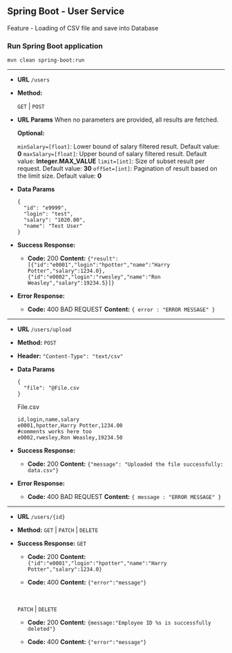 **Spring Boot - User Service**
----
Feature - Loading of CSV file and save into Database

### Run Spring Boot application
```
mvn clean spring-boot:run
```

---

* **URL**
  `/users`

* **Method:**

  `GET` | `POST`
  
*  **URL Params**
    When no parameters are provided, all results are fetched.

   **Optional:**
 
   `minSalary=[float]`: Lower bound of salary filtered result. Default value: **0**
   `maxSalary=[float]`: Upper bound of salary filtered result. Default value: **Integer.MAX_VALUE**
   `limit=[int]`: Size of subset result per request. Default value: **30**
   `offSet=[int]`: Pagination of result based on the limit size. Default value: **0**


* **Data Params**

  ```
  {
    "id": "e9999",
    "login": "test",
    "salary": "1020.00",
    "name": "Test User"
  }
  ```

* **Success Response:**
  * **Code:** 200
    **Content:** `{"result":[{"id":"e0001","login":"hpotter","name":"Harry Potter","salary":1234.0},{"id":"e0002","login":"rwesley","name":"Ron Weasley","salary":19234.5}]}`
 
* **Error Response:**

  * **Code:** 400 BAD REQUEST
    **Content:** `{ error : "ERROR MESSAGE" }`

---

* **URL**
  `/users/upload`

* **Method:**
    `POST`

* **Header:**
    `"Content-Type": "text/csv"`

* **Data Params**

  ```
  {
    "file": "@File.csv
  }
  ```

  File.csv
  ```
  id,login,name,salary
  e0001,hpotter,Harry Potter,1234.00
  #comments works here too
  e0002,rwesley,Ron Weasley,19234.50
  ```


* **Success Response:**
  * **Code:** 200
    **Content:** `{"message": "Uploaded the file successfully: data.csv"}`
 
* **Error Response:**

  * **Code:** 400 BAD REQUEST
    **Content:** `{ message : "ERROR MESSAGE" }`

---

* **URL**
  `/users/{id}`

* **Method:**
    `GET` | `PATCH` | `DELETE`


* **Success Response:**
    `GET`
  * **Code:** 200
    **Content:** `{"id":"e0001","login":"hpotter","name":"Harry Potter","salary":1234.0}`

  * **Code:** 400
    **Content:** `{"error":"message"}`

  </br>

    `PATCH` | `DELETE`
  * **Code:** 200
    **Content:** `{message:"Employee ID %s is successfully deleted"}`
 
   * **Code:** 400
    **Content:** `{"error":"message"}`
